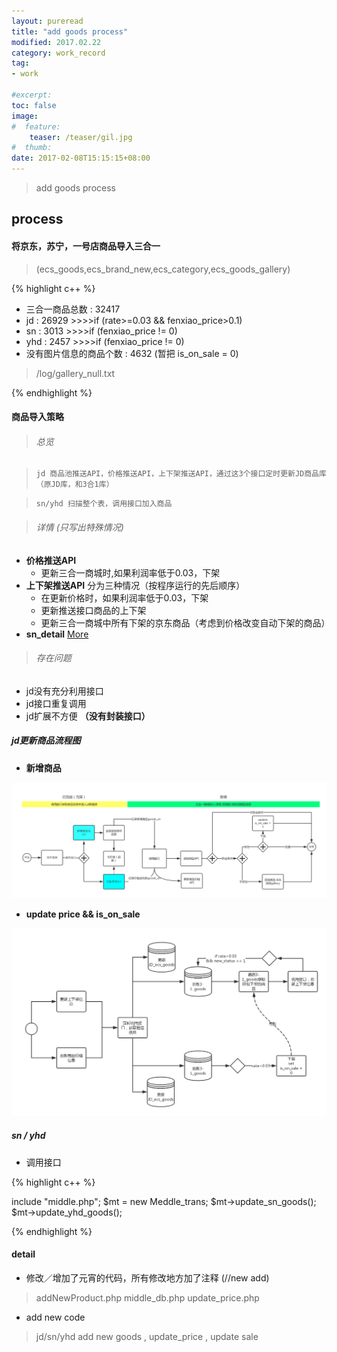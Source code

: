 ```yaml
---
layout: pureread
title: "add goods process"
modified: 2017.02.22
category: work_record
tag:
- work

#excerpt:
toc: false
image:
#  feature:
    teaser: /teaser/gil.jpg
#  thumb:
date: 2017-02-08T15:15:15+08:00
---
```


>add goods process

## process

#### 将京东，苏宁，一号店商品导入三合一
> (ecs_goods,ecs_brand_new,ecs_category,ecs_goods_gallery)

{% highlight c++ %}

- 三合一商品总数 : 32417
- jd : 26929  >>>>if (rate>=0.03 && fenxiao_price>0.1)
- sn : 3013  >>>>if (fenxiao_price != 0)
- yhd : 2457  >>>>if (fenxiao_price != 0)
- 没有图片信息的商品个数 : 4632 (暂把 is_on_sale = 0)
> /log/gallery_null.txt

{% endhighlight %}

#### 商品导入策略

> ###### 总览

>`jd 商品池推送API，价格推送API，上下架推送API，通过这3个接口定时更新JD商品库（原JD库，和3合1库）`

>`sn/yhd 扫描整个表，调用接口加入商品`

> ###### 详情 (只写出特殊情况)

-  **价格推送API**
    - 更新三合一商城时,如果利润率低于0.03，下架
-  **上下架推送API**
分为三种情况（按程序运行的先后顺序）
    - 在更新价格时，如果利润率低于0.03，下架
    - 更新推送接口商品的上下架
    - 更新三合一商城中所有下架的京东商品（考虑到价格改变自动下架的商品）
-  **sn_detail**
[More](https://nominationp.github.io/work_record/add-goods-process_2/)



> ###### 存在问题

- jd没有充分利用接口
- jd接口重复调用
- jd扩展不方便 **（没有封装接口）**



##### jd更新商品流程图

- **新增商品**

![jd_add_goods_process](/images/work_log/2017-02-08/add-flash_goods.png)

- **update price && is_on_sale**

![jd_add_goods_process](/images/work_log/2017-02-08/update_is_on_sale.png)

##### sn / yhd

- 调用接口

{% highlight c++ %}

include "middle.php";
$mt = new Meddle_trans;
$mt->update_sn_goods();
$mt->update_yhd_goods();

{% endhighlight %}


#### detail

- 修改／增加了元宵的代码，所有修改地方加了注释 (//new add)

> addNewProduct.php
middle_db.php
update_price.php

- add new code

> jd/sn/yhd add new goods , update_price ,  update sale
















